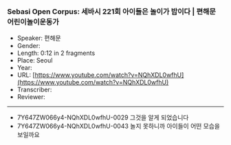 ### Sebasi Open Corpus: 세바시 221회 아이들은 놀이가 밥이다 | 편해문 어린이놀이운동가

- Speaker: 편해문
- Gender: 
- Length: 0:12 in 2 fragments
- Place: Seoul
- Year: 
- URL: [https://www.youtube.com/watch?v=NQhXDL0wfhU](https://www.youtube.com/watch?v=NQhXDL0wfhU)
- Transcriber: 
- Reviewer: 

---

- 7Y647ZW066y4-NQhXDL0wfhU-0029 그것을 알게 되었습니다
- 7Y647ZW066y4-NQhXDL0wfhU-0043 놀지 못하니까 아이들이 어떤 모습을 보일까요
